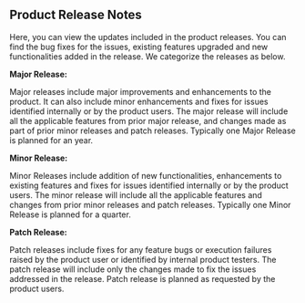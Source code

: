 ## Product Release Notes

Here, you can view the updates included in the product releases. You can find the bug fixes for the issues, existing features upgraded and new functionalities added in the release. We categorize the releases as below.

**Major Release:**

Major releases include major improvements and enhancements to the product. It can also include minor enhancements and fixes for issues identified internally or by the product users. The major release will include all the applicable features from prior major release, and changes made as part of prior minor releases and patch releases. Typically one Major Release is planned for an year.

**Minor Release:**

Minor Releases include addition of new functionalities, enhancements to existing features and fixes for issues identified internally or by the product users. The minor release will include all the applicable features and changes from prior minor releases and patch releases. Typically one Minor Release is planned for a quarter.

**Patch Release:**

Patch releases include fixes for any feature bugs or execution failures raised by the product user or identified by internal product testers. The patch release will include only the changes made to fix the issues addressed in the release. Patch release is planned as requested by the product users.
